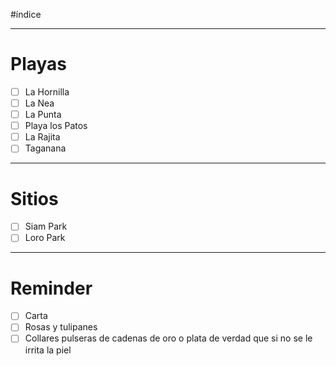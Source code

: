#índice 
___
# Playas

- [ ] La Hornilla
- [ ] La Nea
- [ ] La Punta
- [ ] Playa los Patos
- [ ] La Rajita
- [ ] Taganana
___ 
# Sitios

- [ ] Siam Park
- [ ] Loro Park
___
# Reminder
- [ ] Carta
- [ ] Rosas y tulipanes
- [ ] Collares pulseras de cadenas de oro o plata de verdad que si no se le irrita la piel
